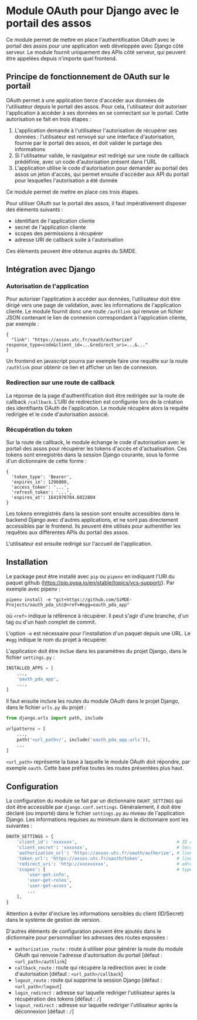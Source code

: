 # Module OAuth pour Django avec le portail des assos

Ce module permet de mettre en place l'authentification OAuth avec le portail des assos pour une application web développée avec Django côté serveur.
Le module fournit uniquement des APIs côté serveur, qui peuvent être appelées depuis n'importe quel frontend.

## Principe de fonctionnement de OAuth sur le portail

OAuth permet à une application tierce d'accéder aux données de l'utilisateur depuis le portail des assos.
Pour cela, l'utilisateur doit autoriser l'application à accéder à ses données en se connectant sur le portail.
Cette autorisation se fait en trois étapes :

1. L'application demande à l'utilisateur l'autorisation de récupérer ses données : l'utilisateur est renvoyé sur une interface d'autorisation, fournie par le portail des assos, et doit valider le partage des informations
2. Si l'utilisateur valide, le navigateur est redirigé sur une route de callback prédéfinie, avec un code d'autorisation présent dans l'URL
3. L'application utilise le code d'autorisation pour demander au portail des assos un jeton d'accès, qui permet ensuite d'accéder aux API du portail pour lesquelles l'autorisation a été donnée

Ce module permet de mettre en place ces trois étapes.

Pour utiliser OAuth sur le portail des assos, il faut impérativement disposer des éléments suivants :
- identifiant de l'application cliente
- secret de l'application cliente
- scopes des permissions à récupérer
- adresse URI de callback suite à l'autorisation

Ces éléments peuvent être obtenus auprès du SiMDE.

## Intégration avec Django

### Autorisation de l'application

Pour autoriser l'application à accéder aux données, l'utilisateur doit être dirigé vers une page de validation, avec les informations de l'application cliente.
Le module fournit donc une route `/authlink` qui renvoie un fichier JSON contenant le lien de connexion correspondant à l'application cliente, par exemple :

```
{
  "link": "https://assos.utc.fr/oauth/authorize?response_type=code&client_id=...&redirect_uri=...&..."
}
```

Un frontend en javascript pourra par exemple faire une requête sur la route `/authlink` pour obtenir ce lien et afficher un lien de connexion.

### Redirection sur une route de callback

La réponse de la page d'authentification doit être redirigée sur la route de callback `/callback`.
L'URI de redirection est configurée lors de la création des identifiants OAuth de l'application.
Le module récupère alors la requête redirigée et le code d'autorisation associé.

### Récupération du token

Sur la route de callback, le module échange le code d'autorisation avec le portail des assos pour récupérer les tokens d'accès et d'actualisation.
Ces tokens sont enregistrés dans la session Django courante, sous la forme d'un dictionnaire de cette forme :

```
{
  'token_type': 'Bearer',
  'expires_in': 1296000,
  'access_token': '...',
  'refresh_token': '...',
  'expires_at': 1641970704.6022804
}
```

Les tokens enregistrés dans la session sont ensuite accessibles dans le backend Django avec d'autres applications, et ne sont pas directement accessibles par le frontend.
Ils peuvent être utilisés pour authentifier les requêtes aux différentes APIs du portail des assos.

L'utilisateur est ensuite redirigé sur l'accueil de l'application.

## Installation

Le package peut être installé avec `pip` ou `pipenv` en indiquant l'URl du paquet github (https://pip.pypa.io/en/stable/topics/vcs-support/).
Par exemple avec pipenv :
```shell
pipenv install -e "git+https://github.com/SiMDE-Projects/oauth_pda_utc@<ref>#egg=oauth_pda_app"
```
où `<ref>` indique la référence à récupérer.
Il peut s'agir d'une branche, d'un tag ou d'un hash complet de commit.

L'option `-e` est nécessaire pour l'installation d'un paquet depuis une URL.
Le `#egg` indique le nom du projet à récupérer.

L'application doit être inclue dans les paramètres du projet Django, dans le fichier `settings.py` :

```python
INSTALLED_APPS = [
    ...,
    'oauth_pda_app',
    ...,
]
```

Il faut ensuite inclure les routes du module OAuth dans le projet Django, dans le fichier `urls.py` du projet :

```python
from django.urls import path, include

urlpatterns = [
    ...,
    path('<url_path>/', include('oauth_pda_app.urls')),
    ...
]
```
`<url_path>` représente la base à laquelle le module OAuth doit répondre, par exemple `oauth`.
Cette base préfixe toutes les routes présentées plus haut.

## Configuration

La configuration du module se fait par un dictionnaire `OAUHT_SETTINGS` qui doit être accessible par `django.conf.settings`.
Généralement, il doit être déclaré (ou importé) dans le fichier `settings.py` au niveau de l'application Django.
Les informations requises au minimum dans le dictionnaire sont les suivantes :

```python
OAUTH_SETTINGS = {
    'client_id': 'xxxxxxx',                                      # ID du client OAuth
    'client_secret': 'xxxxxxx',                                  # Secret du client OAuth
    'authorization_url': 'https://assos.utc.fr/oauth/authorize', # lien d'autorisation OAuth sur le PDA
    'token_url': 'https://assos.utc.fr/oauth/token',             # lien de récupération des tokens sur le PDA
    'redirect_uri': 'http://xxxxxxxxx',                          # adresse de callback
    'scopes': [                                                  # types des données à récupérer
        'user-get-info',
        'user-get-roles',
        'user-get-assos',
        ...
    ],
}
```

Attention à éviter d'inclure les informations sensibles du client (ID/Secret) dans le système de gestion de version.

D'autres éléments de configuration peuvent être ajoutés dans le dictionnaire pour personnaliser les adresses des routes exposées :
- `authorization_route` : route à utiliser pour générer la route du module OAuth qui renvoie l'adresse d'autorisation du portail [défaut : `<url_path>/authlink`]
- `callback_route` : route qui récupère la redirection avec le code d'autorisation [défaut : `<url_path>/callback`]
- `logout_route` : route qui supprime la session Django [défaut : `<url_path>/logout`]
- `login_redirect` : adresse sur laquelle rediriger l'utilisateur après la récupération des tokens [défaut : `/`]
- `logout_redirect` : adresse sur laquelle rediriger l'utilisateur après la déconnexion [défaut : `/`]

